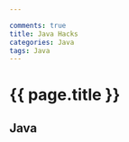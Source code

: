 ```yaml
---

comments: true
title: Java Hacks
categories: Java
tags: Java
---
```

# {{ page.title }}

## Java

## 


